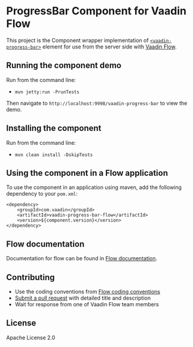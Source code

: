 # ProgressBar Component for Vaadin Flow

This project is the Component wrapper implementation of [`<vaadin-progress-bar>`](https://github.com/vaadin/vaadin-progress-bar)
element for use from the server side with [Vaadin Flow](https://github.com/vaadin/flow).

## Running the component demo
Run from the command line:
- `mvn jetty:run -PrunTests`

Then navigate to `http://localhost:9998/vaadin-progress-bar` to view the demo.

## Installing the component
Run from the command line:
- `mvn clean install -DskipTests`

## Using the component in a Flow application
To use the component in an application using maven,
add the following dependency to your `pom.xml`:
```
<dependency>
    <groupId>com.vaadin</groupId>
    <artifactId>vaadin-progress-bar-flow</artifactId>
    <version>${component.version}</version>
</dependency>
```

## Flow documentation
Documentation for flow can be found in
[Flow documentation](https://github.com/vaadin/flow-and-components-documentation/blob/master/Overview.asciidoc).

## Contributing
- Use the coding conventions from [Flow coding conventions](https://github.com/vaadin/flow/tree/master/eclipse)
- [Submit a pull request](https://www.digitalocean.com/community/tutorials/how-to-create-a-pull-request-on-github)
  with detailed title and description
- Wait for response from one of Vaadin Flow team members

## License
Apache License 2.0
